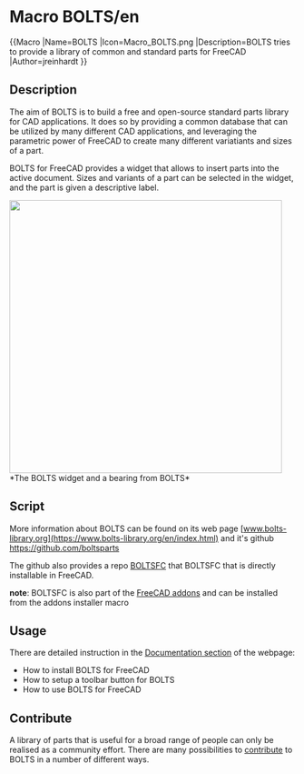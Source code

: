 # Macro BOLTS/en

 {{Macro
|Name=BOLTS
|Icon=Macro_BOLTS.png
|Description=BOLTS tries to provide a library of common and standard parts for FreeCAD
|Author=jreinhardt
}}

## Description

The aim of BOLTS is to build a free and open-source standard parts library for CAD applications. It does so by providing a common database that can be utilized by many different CAD applications, and leveraging the parametric power of FreeCAD to create many different variatiants and sizes of a part.

BOLTS for FreeCAD provides a widget that allows to insert parts into the active document. Sizes and variants of a part can be selected in the widget, and the part is given a descriptive label.

<img alt="" src=images/freecad-bearing.png  style="width:480px;"> 
*The BOLTS widget and a bearing from BOLTS*

## Script

More information about BOLTS can be found on its web page [www.bolts-library.org](https://www.bolts-library.org/en/index.html) and it\'s github [<https://github.com/boltsparts>](https://github.com/boltsparts)

The github also provides a repo [BOLTSFC](https://github.com/boltsparts/BOLTSFC) that BOLTSFC that is directly installable in FreeCAD.

**note**: BOLTSFC is also part of the [FreeCAD addons](https://github.com/FreeCAD/FreeCAD-addons) and can be installed from the addons installer macro

## Usage

There are detailed instruction in the [Documentation section](https://github.com/boltsparts/BOLTSFC/blob/master/README.md) of the webpage:

-   How to install BOLTS for FreeCAD
-   How to setup a toolbar button for BOLTS
-   How to use BOLTS for FreeCAD

## Contribute

A library of parts that is useful for a broad range of people can only be realised as a community effort. There are many possibilities to [contribute](https://boltsparts.github.io/en/contribute.html) to BOLTS in a number of different ways.
